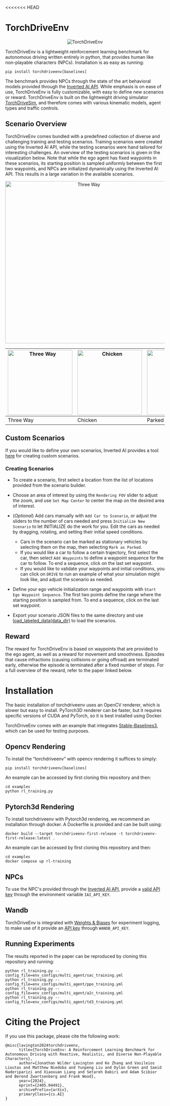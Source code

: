 <<<<<<< HEAD
# TorchDriveEnv
<p align="center">
  <img src="https://github.com/inverted-ai/torchdriveenv/assets/16724505/9717b838-e1ae-4a21-a815-18c45674fcda.gif" alt="TorchDriveEnv"/>
</p>

TorchDriveEnv is a lightweight reinforcement learning benchmark for autonomous driving written entirely in python, that provides human like non-playable characters (NPCs). Installation is as easy as running:

```
pip install torchdriveenv[baselines]
```

The benchmark provides NPCs through the state of the art behavioral models provided through the [Inverted AI API](https://www.inverted.ai/home). While emphasis is on ease of use, TorchDriveEnv is fully customizable, with easy to define new scenarios or reward. TorchDriveEnv is built on the lightweight driving simulator [TorchDriveSim](https://github.com/inverted-ai/torchdrivesim/), and therefore comes with various kinematic models, agent types and traffic controls. 


## Scenario Overview
TorchDriveEnv comes bundled with a predefined collection of diverse and challenging training and testing scenarios. Training scenarios were created using the Inverted AI API, while the testing scenarios were hand tailored for interesting challenges. An overview of the testing scenarios is given in the visualization below. Note that while the ego agent has fixed waypoints in these scenarios, its starting position is sampled uniformly between the first two waypoints, and NPCs are initialized dynamically using the Inverted AI API. This results in a large variation in the available scenarios. 
<p align="center">
  <img src="https://github.com/inverted-ai/torchdriveenv/assets/16724505/78a8b203-6bef-4796-b08d-b65b4139ddb2.gif" alt="Three Way" width="512">
</p>

| <img src="https://github.com/inverted-ai/torchdriveenv/assets/16724505/ab82ec1e-fe79-4721-a996-512162032894.png" alt="Three Way" width="204"> | <img src="https://github.com/inverted-ai/torchdriveenv/assets/16724505/ce50a190-065f-4f59-b010-1e503ef78696.png" alt="Chicken" width="204"> | <img src="https://github.com/inverted-ai/torchdriveenv/assets/16724505/0ebddde4-62b0-44ad-bf40-bbb029d04589.png" alt="Parked Car" width="204"> | <img src="https://github.com/inverted-ai/torchdriveenv/assets/16724505/d38b72ff-f90c-4f83-8bb5-454f92168d1d.png" alt="Roundabout" width="204"> | <img src="https://github.com/inverted-ai/torchdriveenv/assets/16724505/1d4b8706-0bb6-4793-b57c-2b35eb020650.png" alt="Traffic Lights" width="204"> |
|------------------------------------------------------------------------------------------------------------------------------------------------------|----------------------------------------------------------------------------------------------------------------------------------------------------|------------------------------------------------------------------------------------------------------------------------------------------------------|-----------------------------------------------------------------------------------------------------------------------------------------------------|------------------------------------------------------------------------------------------------------------------------------------------------------------------|
| Three Way | Chicken | Parked Car | Roundabout | Traffic Lights |

## Custom Scenarios
If you would like to define your own scenarios, Inverted AI provides a tool [here](https://www.inverted.ai/portal/scenario-builder) for creating custom scenarios. 

### Creating Scenarios
* To create a scenario, first select a location from the list of locations provided from the scenario builder.

* Choose an area of interest by using the `Rendering FOV` slider to adjust the zoom, and use `Set Map Center` to center the map on the desired area of interest.

* (*Optional*) Add cars manually with `Add Car to Scenario`, or adjust the sliders to the number of cars needed and press `Initialize New Scenario` to let INITIALIZE do the work for you. Edit the cars as needed by dragging, rotating, and setting their initial speed conditions.
    * Cars in the scenario can be marked as stationary vehicles by selecting them on the map, then selecting `Mark as Parked`.
    * If you would like a car to follow a certain trajectory, first select the car, then select `Add Waypoints` to define a waypoint sequence for the car to follow. To end a sequence, click on the last set waypoint.
    * If you would like to validate your waypoints and initial conditions, you can click on `DRIVE` to run an example of what your simulation might look like, and adjust the scenario as needed.

* Define your ego vehicle initialization range and waypoints with `Start Ego Waypoint Sequence`. The first two points define the range where the starting position is sampled from. To end a sequence, click on the last set waypoint.

* Export your scenario JSON files to the same directory and use [load_labeled_data(data_dir)](https://github.com/inverted-ai/torchdriveenv/blob/master/torchdriveenv/env_utils.py#L31) to load the scenarios.

## Reward
The reward for TorchDriveEnv is based on waypoints that are provided to the ego agent, as well as a reward for movement and smoothness. Episodes that cause infractions (causing collisions or going offroad) are terminated early, otherwise the episode is terminated after a fixed number of steps. For a full overview of the reward, refer to the paper linked below. 

# Installation

The basic installation of torchdriveenv uses an OpenCV renderer, which is slower but easy to install. PyTorch3D renderer can be faster, but it requires specific versions of CUDA and PyTorch, so it is best installed using Docker.

TorchDriveEnv comes with an example that integrates [Stable-Baselines3](https://stable-baselines3.readthedocs.io/en/master), which can be used for testing purposes.

## Opencv Rendering

To install the “torchdriveenv” with opencv rendering it suffices to simply:
```
pip install torchdriveenv[baselines]
```
An example can be accessed by first cloning this repository and then:
```
cd examples
python rl_training.py
```

## Pytorch3d Rendering

To install torchdriveenv with Pytorch3d rendering, we recommend an installation through docker. A Dockerfile is provided and can be built using:
```
docker build --target torchdriveenv-first-release -t torchdriveenv-first-release:latest .
```

An example can be accessed by first cloning this repository and then:
```
cd examples
docker compose up rl-training
```
## NPCs
To use the NPC's provided through the [Inverted AI API](https://docs.inverted.ai/en/latest/), provide a [valid API key](https://www.inverted.ai/portal/login) through the environment variable `IAI_API_KEY`.

## Wandb
TorchDriveEnv is integrated with [Weights & Biases](https://wandb.ai) for experiment logging, to make use of it provide an [API key](https://docs.wandb.ai/quickstart) through `WANDB_API_KEY`.

## Running Experiments
The results reported in the paper can be reproduced by cloning this repository and running:

``` 
python rl_training.py --config_file=env_configs/multi_agent/sac_training.yml
python rl_training.py --config_file=env_configs/multi_agent/ppo_training.yml
python rl_training.py --config_file=env_configs/multi_agent/a2c_training.yml
python rl_training.py --config_file=env_configs/multi_agent/td3_training.yml
```

# Citing the Project
If you use this package, please cite the following work:
``` 
@misc{lavington2024torchdriveenv,
      title={TorchDriveEnv: A Reinforcement Learning Benchmark for Autonomous Driving with Reactive, Realistic, and Diverse Non-Playable Characters}, 
      author={Jonathan Wilder Lavington and Ke Zhang and Vasileios Lioutas and Matthew Niedoba and Yunpeng Liu and Dylan Green and Saeid Naderiparizi and Xiaoxuan Liang and Setareh Dabiri and Adam Ścibior and Berend Zwartsenberg and Frank Wood},
      year={2024},
      eprint={2405.04491},
      archivePrefix={arXiv},
      primaryClass={cs.AI}
}
```